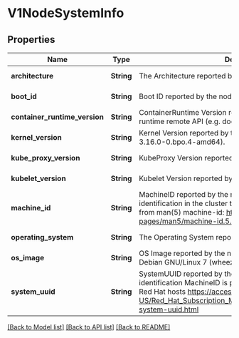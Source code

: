 # V1NodeSystemInfo

## Properties
Name | Type | Description | Notes
------------ | ------------- | ------------- | -------------
**architecture** | **String** | The Architecture reported by the node | [default to null]
**boot_id** | **String** | Boot ID reported by the node. | [default to null]
**container_runtime_version** | **String** | ContainerRuntime Version reported by the node through runtime remote API (e.g. docker://1.5.0). | [default to null]
**kernel_version** | **String** | Kernel Version reported by the node from &#39;uname -r&#39; (e.g. 3.16.0-0.bpo.4-amd64). | [default to null]
**kube_proxy_version** | **String** | KubeProxy Version reported by the node. | [default to null]
**kubelet_version** | **String** | Kubelet Version reported by the node. | [default to null]
**machine_id** | **String** | MachineID reported by the node. For unique machine identification in the cluster this field is preferred. Learn more from man(5) machine-id: http://man7.org/linux/man-pages/man5/machine-id.5.html | [default to null]
**operating_system** | **String** | The Operating System reported by the node | [default to null]
**os_image** | **String** | OS Image reported by the node from /etc/os-release (e.g. Debian GNU/Linux 7 (wheezy)). | [default to null]
**system_uuid** | **String** | SystemUUID reported by the node. For unique machine identification MachineID is preferred. This field is specific to Red Hat hosts https://access.redhat.com/documentation/en-US/Red_Hat_Subscription_Management/1/html/RHSM/getting-system-uuid.html | [default to null]

[[Back to Model list]](../README.md#documentation-for-models) [[Back to API list]](../README.md#documentation-for-api-endpoints) [[Back to README]](../README.md)



